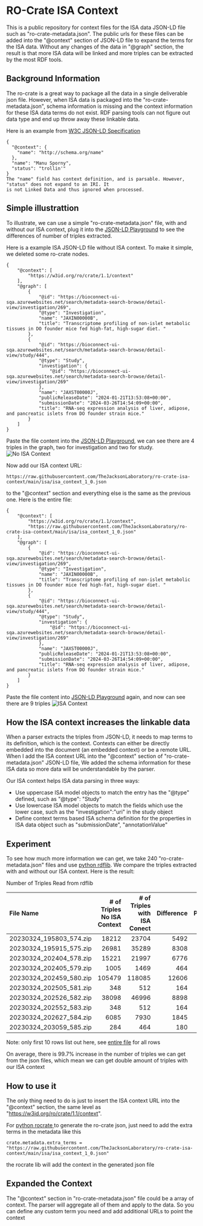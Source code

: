 # RO-Crate ISA Context

This is a public repository for context files for the ISA data JSON-LD file such as "ro-crate-metadata.json". 
The public urls for these files can be added into the "@context" section of JSON-LD file to expand the terms
for the ISA data. Without any changes of the data in "@graph" section, the result is that more ISA data will be linked and more triples can be extracted by the most RDF tools. 

## Background Information
The ro-crate is a great way to package all the data in a single deliverable json file. However, when ISA data
is packaged into the "ro-crate-metadata.json", schema information is missing and the context information for 
these ISA data terms do not exist. RDF parsing tools can not figure out data type and end up throw away these linkable data.

Here is an example from [W3C JSON-LD Specification](https://www.w3.org/TR/json-ld11/)
```
{
  "@context": {
    "name": "http://schema.org/name"
  },
  "name": "Manu Sporny",
  "status": "trollin'"
}
The "name" field has context definition, and is parsable. However, "status" does not expand to an IRI. It
is not Linked Data and thus ignored when processed.
```

## Simple illustrattion
To illustrate, we can use a simple "ro-crate-metadata.json" file, with and without our ISA context, 
plug it into the [JSON-LD Playground](https://json-ld.org/playground/) to see the differences of number of triples
extracted.

Here is a example ISA JSON-LD file without ISA context. To make it simple, we deleted some ro-crate nodes.
```
{
    "@context": [
        "https://w3id.org/ro/crate/1.1/context"
    ],
    "@graph": [
        {
            "@id": "https://bioconnect-ui-sqa.azurewebsites.net/search/metadata-search-browse/detail-view/investigation/269",
            "@type": "Investigation",
            "name": "JAXIN00000B",
            "title": "Transcriptome profiling of non-islet metabolic tissues in DO founder mice fed high-fat, high-sugar diet. "
        },
        {
            "@id": "https://bioconnect-ui-sqa.azurewebsites.net/search/metadata-search-browse/detail-view/study/444",
            "@type": "Study",
            "investigation": {
                "@id": "https://bioconnect-ui-sqa.azurewebsites.net/search/metadata-search-browse/detail-view/investigation/269"
            },
            "name": "JAXST00000J",
            "publicReleaseDate": "2024-01-21T13:53:08+00:00",
            "submissionDate": "2024-03-26T14:54:09+00:00",
            "title": "RNA-seq expression analysis of liver, adipose, and pancreatic islets from DO founder strain mice."
        }
    ]
}
```

Paste the file content into the [JSON-LD Playground](https://json-ld.org/playground/), we can see there are 4 triples in the graph, two for investigation and two for study.
![No ISA Context](img/no_isa_context.png "No ISA Context")


Now add our ISA context URL:
```
https://raw.githubusercontent.com/TheJacksonLaboratory/ro-crate-isa-context/main/isa/isa_context_1_0.json
```
to the "@context" section and everything else is the same as the previous one. Here is the entire file:

```
{
    "@context": [
        "https://w3id.org/ro/crate/1.1/context",
        "https://raw.githubusercontent.com/TheJacksonLaboratory/ro-crate-isa-context/main/isa/isa_context_1_0.json"
    ],
    "@graph": [
        {
            "@id": "https://bioconnect-ui-sqa.azurewebsites.net/search/metadata-search-browse/detail-view/investigation/269",
            "@type": "Investigation",
            "name": "JAXIN00000B",
            "title": "Transcriptome profiling of non-islet metabolic tissues in DO founder mice fed high-fat, high-sugar diet. "
        },
        {
            "@id": "https://bioconnect-ui-sqa.azurewebsites.net/search/metadata-search-browse/detail-view/study/444",
            "@type": "Study",
            "investigation": {
                "@id": "https://bioconnect-ui-sqa.azurewebsites.net/search/metadata-search-browse/detail-view/investigation/269"
            },
            "name": "JAXST00000J",
            "publicReleaseDate": "2024-01-21T13:53:08+00:00",
            "submissionDate": "2024-03-26T14:54:09+00:00",
            "title": "RNA-seq expression analysis of liver, adipose, and pancreatic islets from DO founder strain mice."
        }
    ]
}
```

Paste the file content into [JSON-LD Playground](https://json-ld.org/playground/) again, and now can see there are 9 triples
![ISA Context](img/isa_context.png "ISA Context")

## How the ISA context increases the linkable data
When a parser extracts the triples from JSON-LD, it needs to map terms to its definition, which is the context. 
Contexts can either be directly embedded into the document (an embedded context) or be a remote URL.
When I add the ISA context URL into the "@context" section of  "ro-crate-metadata.json" JSON-LD file, We added the 
schema information for these ISA data so more data will be understandable by the parser. 

Our ISA context helps ISA data parsing in three ways:
- Use uppercase ISA model objects to match the entry has the "@type" defined, such as "@type": "Study"
- Use lowercase ISA model objects to match the fields which use the lower case, such as the "investigation":"uri" in the study object
- Define context terms based ISA schema definition for the properties in ISA data object such as "submissionDate", "annotationValue"

## Experiment
To see how much more information we can get, we take 240 "ro-crate-metadata.json" files and use 
[python rdflib](https://pypi.org/project/rdflib/). We compare the triples extracted with and without our ISA context.
Here is the result: 

Number of Triples Read from rdflib

| File Name | # of Triples <br/>No ISA Context    |  # of Triples <br/>with ISA Conect    | Difference | Increase<br/>Percentage (%) |
| :----- | ---: | ---: | ---: | :---: |
|20230324_195803_574.zip|18212|23704|5492|30.2|
|20230324_195915_575.zip|26981|35289|8308|30.8|
|20230324_202404_578.zip|15221|21997|6776|44.5|
|20230324_202405_579.zip|1005|1469|464|46.2|
|20230324_202459_580.zip|105479|118085|12606|12.0|
|20230324_202505_581.zip|348|512|164|47.1|
|20230324_202526_582.zip|38098|46996|8898|23.4|
|20230324_202552_583.zip|348|512|164|47.1|
|20230324_202627_584.zip|6085|7930|1845|30.3|
|20230324_203059_585.zip|284|464|180|63.4|

Note: only first 10 rows list out here, see [entire file](data/isa_context.csv) for all rows

On average, there is 99.7% increase in the number of triples we can get from the json files, which
mean we can get double amount of triples with our ISA context

## How to use it
The only thing need to do is just to insert the ISA context URL into the "@context" section, the same level as "https://w3id.org/ro/crate/1.1/context".

For [python rocrate ](https://pypi.org/project/rocrate/) to generate the ro-crate json, just need to add the extra terms in the metadata like this
```
crate.metadata.extra_terms = "https://raw.githubusercontent.com/TheJacksonLaboratory/ro-crate-isa-context/main/isa/isa_context_1_0.json"
```
the rocrate lib will add the context in the generated json file

## Expanded the Context
The "@context" section in "ro-crate-metadata.json" file could be a array of context.  The parser will aggregate all of them and apply to the data.
So you can define any custom term you need and add additional URLs to point the context
